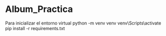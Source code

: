 # Album_Practica
Para inicializar el entorno virtual 
python -m venv venv
venv\Scripts\activate
pip install -r requirements.txt
